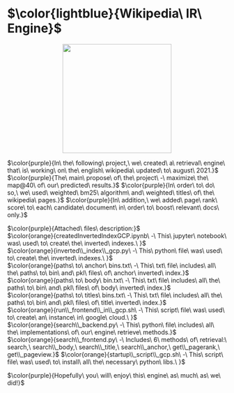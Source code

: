 # $\color{lightblue}{Wikipedia\ IR\ Engine}$
<p align="center">
  <img width="250" height="250" src="https://upload.wikimedia.org/wikipedia/commons/9/98/New-Bouncywikilogo.gif?20220824134145">
</p>

$\color{purple}{In\ the\ following\ project,\ we\ created\ a\ retrieval\ engine\ that\ is\ working\ on\ the\ english\ wikipedia\ updated\ to\ august\ 2021.}$
$\color{purple}{The\ main\ propose\ of\ the\ project\ -\ maximize\ the\ map@40\ of\ our\ predicted\ results.}$
$\color{purple}{In\ order\ to\ do\ so,\ we\ used\ weighted\ bm25\ algorithm\ and\ weighted\ titles\ of\ the\ wikipedia\ pages.}$
$\color{purple}{In\ addition,\ we\ added\ page\ rank\ score\ to\ each\ candidate\ document\ in\ order\ to\ boost\ relevant\ docs\ only.}$

$\color{purple}{Attached\ files\ description:}$<br />
$\color{orange}{createdInvertedIndexGCP.ipynb\ -\ This\ jupyter\ notebook\ was\ used\ to\ create\ the\ inverted\ indexes.\ }$<br />
$\color{orange}{inverted\\_index\\_gcp.py\ -\ This\ python\ file\ was\ used\ to\ create\ the\ inverted\ indexes.\ }$<br />
$\color{orange}{paths\ to\ anchor\ bins.txt\ -\ This\ txt\ file\ includes\ all\ the\ paths\ to\ bin\ and\ pkl\ files\ of\ anchor\ inverted\ index.}$<br />
$\color{orange}{paths\ to\ body\ bin.txt\ -\ This\ txt\ file\ includes\ all\ the\ paths\ to\ bin\ and\ pkl\ files\ of\ body\ inverted\ index.}$<br />
$\color{orange}{paths\ to\ titles\ bins.txt\ -\ This\ txt\ file\ includes\ all\ the\ paths\ to\ bin\ and\ pkl\ files\ of\ title\ inverted\ index.}$<br />
$\color{orange}{run\\_frontend\\_in\\_gcp.sh\ -\ This\ script\ file\ was\ used\ to\ create\ an\ instance\ in\ google\ cloud.\ }$<br />
$\color{orange}{search\\_backend.py\ -\ This\ python\ file\ includes\ all\ the\ implementations\ of\ our\ engine\ retrieve\ methods.}$<br />
$\color{orange}{search\\_frontend.py\ -\ Includes\ 6\ methods\ of\ retrieval:\ search,\ search\\_body,\ search\\_title,\ search\\_anchor,\ get\\_pagerank,\ get\\_pageview.}$
$\color{orange}{startup\\_script\\_gcp.sh\ -\ This\ script\ file\ was\ used\ to\ install\ all\ the\ necessary\ python\ libs.\ }$<br />

$\color{purple}{Hopefully\ you\ will\ enjoy\ this\ engine\ as\ much\ as\ we\ did!\}$



